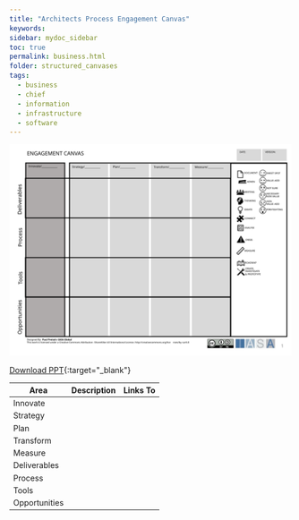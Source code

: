 ```yaml
---
title: "Architects Process Engagement Canvas"
keywords: 
sidebar: mydoc_sidebar
toc: true
permalink: business.html
folder: structured_canvases
tags: 
  - business
  - chief
  - information
  - infrastructure
  - software
---
```


![image001](media/architects_process_engagement_canvas001.svg)

[Download PPT](media/ppt/architects_process_engagement_canvas.ppt){:target="_blank"}

| Area | Description | Links To |
| --- | --- | --- |
| Innovate |   |   |
| Strategy |   |   |
| Plan |   |   |
| Transform |   |   |
| Measure |   |   |
| Deliverables |   |   |
| Process |   |   |
| Tools |   |   |
| Opportunities |   |   |